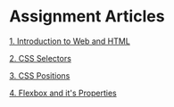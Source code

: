 # Assignment Articles

[1. Introduction to Web and HTML](./Assignment%20Articles/Article%201-%20Introduction%20to%20Web%20and%20HTML/https://ayashadevikar.hashnode.dev/introduction-to-web-and-html)

[2. CSS Selectors](https://ayashadevikar.hashnode.dev/css-selectors)

[3. CSS Positions](https://ayashadevikar.hashnode.dev/css-positions)

[4. Flexbox and it's Properties](https://ayashadevikar.hashnode.dev/flexbox-and-its-properties)